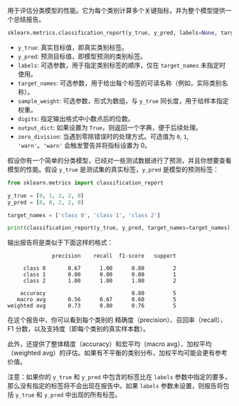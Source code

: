 用于评估分类模型的性能。它为每个类别计算多个关键指标，并为整个模型提供一个总结报告。

```python
sklearn.metrics.classification_report(y_true, y_pred, labels=None, target_names=None, sample_weight=None, digits=2, output_dict=False, zero_division='warn')
```

- `y_true`: 真实目标值，即真实类别标签。
- `y_pred`: 预测目标值，即模型预测的类别标签。
- `labels`: 可选参数，用于指定类别标签的顺序，仅在 `target_names` 未指定时使用。
- `target_names`: 可选参数，用于给出每个标签的可读名称（例如，实际类别名称）。
- `sample_weight`: 可选参数，形式为数组，与 `y_true` 同长度，用于给样本指定权重。
- `digits`: 指定输出格式中小数点后的位数。
- `output_dict`: 如果设置为 `True`，则返回一个字典，便于后续处理。
- `zero_division`: 当遇到零除错误时的处理方式。可选值为 `0`, `1`, `'warn'`。`'warn'` 会触发警告并将指标设置为 0。

假设你有一个简单的分类模型，已经对一些测试数据进行了预测，并且你想要查看模型的性能。假设 `y_true` 是测试集的真实标签，`y_pred` 是模型的预测标签：

```python
from sklearn.metrics import classification_report

y_true = [0, 1, 2, 2, 0]
y_pred = [0, 0, 2, 2, 0]

target_names = ['class 0', 'class 1', 'class 2']

print(classification_report(y_true, y_pred, target_names=target_names))
```

输出报告将是类似于下面这样的格式：

```
              precision    recall  f1-score   support

     class 0       0.67      1.00      0.80         2
     class 1       0.00      0.00      0.00         1
     class 2       1.00      1.00      1.00         2

    accuracy                           0.80         5
   macro avg       0.56      0.67      0.60         5
weighted avg       0.73      0.80      0.76         5
```

在这个报告中，你可以看到每个类别的
精确度（precision）、召回率（recall）、F1 分数，以及支持度（即每个类别的真实样本数）。

此外，还提供了整体精度（accuracy）和宏平均（macro avg）、加权平均（weighted avg）的评估。如果有不平衡的类别分布，加权平均可能会更有参考价值。

注意：如果你的 `y_true` 和 `y_pred` 中包含的标签比在 `labels` 参数中指定的要多，那么没有指定的标签将不会出现在报告中。如果 `labels` 参数未设置，则报告将包括 `y_true` 和 `y_pred` 中出现的所有标签。